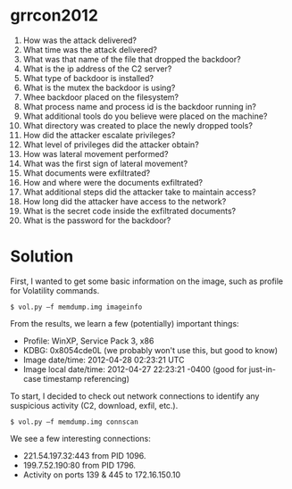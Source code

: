 # grrcon2012

1. How was the attack delivered?
2. What time was the attack delivered?
3. What was that name of the file that dropped the backdoor?
4. What is the ip address of the C2 server?
5. What type of backdoor is installed?
6. What is the mutex the backdoor is using?
7. Whee backdoor placed on the filesystem?
8. What process name and process id is the backdoor running in?
9. What additional tools do you believe were placed on the machine?
10. What directory was created to place the newly dropped tools?
11. How did the attacker escalate privileges?
12. What level of privileges did the attacker obtain?
13. How was lateral movement performed?
14. What was the first sign of lateral movement?
15. What documents were exfiltrated?
16. How and where were the documents exfiltrated?
17. What additional steps did the attacker take to maintain access?
18. How long did the attacker have access to the network?
19. What is the secret code inside the exfiltrated documents?
20. What is the password for the backdoor?


# Solution

First, I wanted to get some basic information on the image, such as profile for Volatility commands. 

```   
$ vol.py –f memdump.img imageinfo
```   
From the results, we learn a few (potentially) important things:
- Profile: WinXP, Service Pack 3, x86
- KDBG: 0x8054cde0L (we probably won't use this, but good to know)
- Image date/time: 2012-04-28 02:23:21 UTC
- Image local date/time: 2012-04-27 22:23:21 -0400 (good for just-in-case timestamp referencing)


To start, I decided to check out network connections to identify any suspicious activity (C2, download, exfil, etc.).

`$ vol.py –f memdump.img connscan`   

We see a few interesting connections:
- 221.54.197.32:443 from PID 1096. 
- 199.7.52.190:80 from PID 1796.
- Activity on ports 139 & 445 to 172.16.150.10



